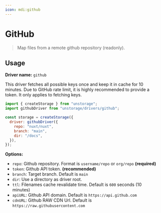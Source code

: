 ```yaml
---
icon: mdi:github
---
```


# GitHub

> Map files from a remote github repository (readonly).

## Usage

**Driver name:** `github`

This driver fetches all possible keys once and keep it in cache for 10 minutes. Due to GitHub rate limit, it is highly recommended to provide a token. It only applies to fetching keys.

```js
import { createStorage } from "unstorage";
import githubDriver from "unstorage/drivers/github";

const storage = createStorage({
  driver: githubDriver({
    repo: "nuxt/nuxt",
    branch: "main",
    dir: "/docs",
  }),
});
```

**Options:**

- `repo`: Github repository. Format is `username/repo` or `org/repo` **(required)**
- `token`: Github API token. **(recommended)**
- `branch`: Target branch. Default is `main`
- `dir`: Use a directory as driver root.
- `ttl`: Filenames cache revalidate time. Default is `600` seconds (10 minutes)
- `apiURL`: Github API domain. Default is `https://api.github.com`
- `cdnURL`: Github RAW CDN Url. Default is `https://raw.githubusercontent.com`
